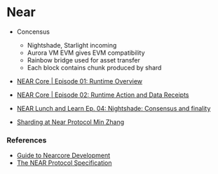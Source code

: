 # Near

- Concensus
    - Nightshade, Starlight incoming
    - Aurora VM EVM gives EVM compatibility
    - Rainbow bridge used for asset transfer
    - Each block contains chunk produced by shard

- [NEAR Core | Episode 01: Runtime Overview](https://www.youtube.com/watch?v=Xi_8PapFCjo)

- [NEAR Core | Episode 02: Runtime Action and Data Receipts](https://youtu.be/RBb3rJGtqOE)

- [NEAR Lunch and Learn Ep. 04: Nightshade: Consensus and finality](https://youtu.be/k2ziZiZWquQ)

- [Sharding at Near Protocol Min Zhang](https://youtu.be/uNjPNlKXaMQ)


### References
- [Guide to Nearcore Development](https://near.github.io/nearcore/index.html)
- [The NEAR Protocol Specification](https://nomicon.io)
